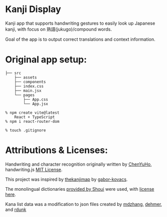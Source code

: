 # Kanji Display

Kanji app that supports handwriting gestures to easily look up Japanese kanji, with focus on 熟語(jukugo)/compound words.

Goal of the app is to output correct translations and context information. 

# Original app setup:

```
├── src
    ├── assets
    ├── components
    ├── index.css
    ├── main.jsx
    └── pages
        ├── App.css
        └── App.jsx

% npm create vite@latest
    React + TypeScript
% npm i react-router-dom

% touch .gitignore

```

# Attributions & Licenses:

Handwriting and character recognition originally written by [ChenYuHo](https://github.com/ChenYuHo/handwriting.js), handwriting.js [MIT License](https://github.com/ChenYuHo/handwriting.js/blob/master/LICENSE).

This project was inspired by [thekanjimap](https://github.com/gabor-kovacs/the-kanji-map) by [gabor-kovacs](https://github.com/gabor-kovacs/).

The monolingual dictionaries [provided by Shoui](https://learnjapanese.moe/monolingual/) were used, with [license here](https://github.com/shoui520/shoui520.github.io/blob/master/LICENSE).

Kana list data was a modification to json files created by [mdzhang](https://gist.github.com/mdzhang/53b362cadebf2785ca43), [dehmer](https://gist.github.com/dehmer/3ba550aeb453da52f08c3c99217b95c2), and [rdunk](https://gist.github.com/rdunk/6eed1a49ce6456ddcc9dc36af8bca992)

